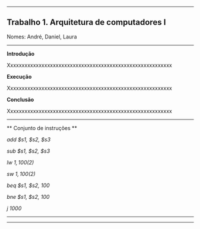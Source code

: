 ************************************************************************************
Trabalho 1. Arquitetura de computadores I
-----------------------------------------


Nomes: André, Daniel, Laura
************************************************************************************

**Introdução**

  Xxxxxxxxxxxxxxxxxxxxxxxxxxxxxxxxxxxxxxxxxxxxxxxxxxxxxxxxxx

**Execução**

  Xxxxxxxxxxxxxxxxxxxxxxxxxxxxxxxxxxxxxxxxxxxxxxxxxxxxxxxxxx

**Conclusão**

  Xxxxxxxxxxxxxxxxxxxxxxxxxxxxxxxxxxxxxxxxxxxxxxxxxxxxxxxxxx

---------------------------------

** Conjunto de instruções **

_add $s1, $s2, $s3_

_sub $s1, $s2, $s3_

_lw  $1, 100($2)_

_sw  $1, 100($2)_

_beq $s1, $s2, 100_

_bne $s1, $s2, 100_

_j 1000_

---------------------------------


************************************************************************************